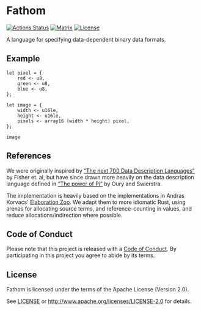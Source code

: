 # Fathom

[![Actions Status][actions-badge]][actions-url]
[![Matrix][matrix-badge]][matrix-lobby]
[![License][license-badge]][license-url]

[actions-badge]: https://github.com/yeslogic/fathom/workflows/ci/badge.svg
[actions-url]: https://github.com/yeslogic/fathom/actions
[matrix-badge]: https://img.shields.io/badge/chat-%23fathom--lang%3Amatrix.org-brightgreen
[matrix-lobby]: https://matrix.to/#/#fathom-lang:matrix.org
[license-badge]: https://img.shields.io/github/license/yeslogic/fathom
[license-url]: ./LICENSE

A language for specifying data-dependent binary data formats.

## Example

```text
let pixel = {
    red <- u8,
    green <- u8,
    blue <- u8,
};

let image = {
    width <- u16le,
    height <- u16le,
    pixels <- array16 (width * height) pixel,
};

image
```

## References

We were originally inspired by [“The next 700 Data Description Languages”](https://doi.org/10.1145/1111037.1111039)
by Fisher et. al, but have since drawn more heavily on the data description
language defined in [“The power of Pi”](https://doi.org/10.1145/1411204.1411213)
by Oury and Swierstra.

The implementation is heavily based on the implementations in Andras Korvacs'
[Elaboration Zoo][elaboration-zoo]. We adapt them to more idiomatic Rust, using
arenas for allocating source terms, and reference-counting in values, and
reduce allocations/indirection where possible.

[elaboration-zoo]: https://github.com/AndrasKovacs/elaboration-zoo/

## Code of Conduct

Please note that this project is released with a [Code of Conduct](./CODE_OF_CONDUCT.md).
By participating in this project you agree to abide by its terms.

## License

Fathom is licensed under the terms of the Apache License (Version 2.0).

See [LICENSE](./LICENSE) or <http://www.apache.org/licenses/LICENSE-2.0> for details.
